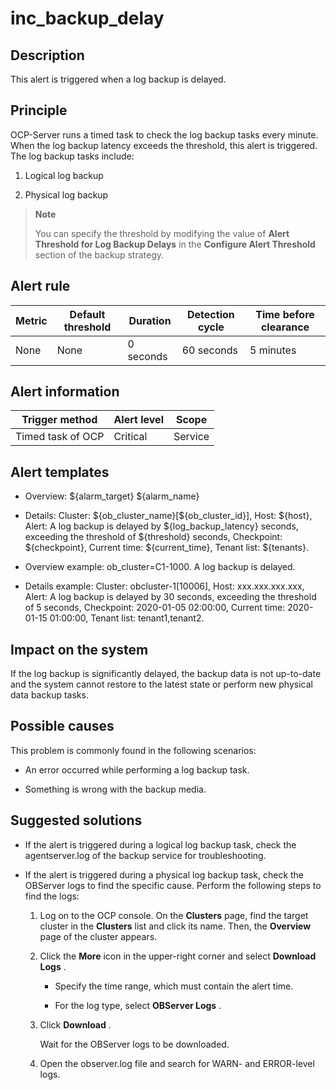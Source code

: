 inc_backup_delay
=====================================

**Description**
------------------------------------

This alert is triggered when a log backup is delayed.

Principle
------------------------------

OCP-Server runs a timed task to check the log backup tasks every minute. When the log backup latency exceeds the threshold, this alert is triggered. The log backup tasks include:

1. Logical log backup

2. Physical log backup

> **Note**
>
> You can specify the threshold by modifying the value of **Alert Threshold for Log Backup Delays** in the **Configure Alert Threshold** section of the backup strategy.

**Alert rule**
-----------------------------------

| Metric | Default threshold | Duration  | Detection cycle | Time before clearance |
|--------|-------------------|-----------|-----------------|-----------------------|
| None   | None              | 0 seconds | 60 seconds      | 5 minutes             |

**Alert information**
------------------------------------------

|  Trigger method   | Alert level |  Scope  |
|-------------------|-------------|---------|
| Timed task of OCP | Critical    | Service |

**Alert templates**
----------------------------------------

* Overview: ${alarm_target} ${alarm_name}

* Details: Cluster: ${ob_cluster_name}[\${ob_cluster_id}], Host: ${host}, Alert: A log backup is delayed by ${log_backup_latency} seconds, exceeding the threshold of ${threshold} seconds, Checkpoint: ${checkpoint}, Current time: ${current_time}, Tenant list: ${tenants}.

* Overview example: ob_cluster=C1-1000. A log backup is delayed.

* Details example: Cluster: obcluster-1[10006], Host: xxx.xxx.xxx.xxx, Alert: A log backup is delayed by 30 seconds, exceeding the threshold of 5 seconds, Checkpoint: 2020-01-05 02:00:00, Current time: 2020-01-15 01:00:00, Tenant list: tenant1,tenant2.

**Impact on the system**
---------------------------------------------

If the log backup is significantly delayed, the backup data is not up-to-date and the system cannot restore to the latest state or perform new physical data backup tasks.

**Possible causes**
----------------------------------------

This problem is commonly found in the following scenarios:

* An error occurred while performing a log backup task.

* Something is wrong with the backup media.

**Suggested solutions**
--------------------------------------------

* If the alert is triggered during a logical log backup task, check the agentserver.log of the backup service for troubleshooting.

* If the alert is triggered during a physical log backup task, check the OBServer logs to find the specific cause. Perform the following steps to find the logs:

  1. Log on to the OCP console. On the **Clusters** page, find the target cluster in the **Clusters** list and click its name. Then, the **Overview** page of the cluster appears.

  2. Click the **More** icon in the upper-right corner and select **Download Logs** .

     * Specify the time range, which must contain the alert time.

     * For the log type, select **OBServer Logs** .

  3. Click **Download** .

     Wait for the OBServer logs to be downloaded.

  4. Open the observer.log file and search for WARN- and ERROR-level logs.
